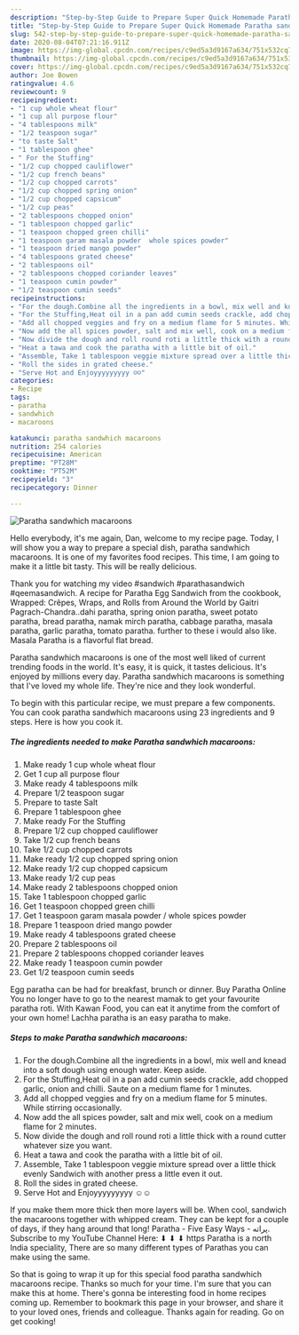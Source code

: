 ```yaml
---
description: "Step-by-Step Guide to Prepare Super Quick Homemade Paratha sandwhich macaroons"
title: "Step-by-Step Guide to Prepare Super Quick Homemade Paratha sandwhich macaroons"
slug: 542-step-by-step-guide-to-prepare-super-quick-homemade-paratha-sandwhich-macaroons
date: 2020-08-04T07:21:16.911Z
image: https://img-global.cpcdn.com/recipes/c9ed5a3d9167a634/751x532cq70/paratha-sandwhich-macaroons-recipe-main-photo.jpg
thumbnail: https://img-global.cpcdn.com/recipes/c9ed5a3d9167a634/751x532cq70/paratha-sandwhich-macaroons-recipe-main-photo.jpg
cover: https://img-global.cpcdn.com/recipes/c9ed5a3d9167a634/751x532cq70/paratha-sandwhich-macaroons-recipe-main-photo.jpg
author: Joe Bowen
ratingvalue: 4.6
reviewcount: 9
recipeingredient:
- "1 cup whole wheat flour"
- "1 cup all purpose flour"
- "4 tablespoons milk"
- "1/2 teaspoon sugar"
- "to taste Salt"
- "1 tablespoon ghee"
- " For the Stuffing"
- "1/2 cup chopped cauliflower"
- "1/2 cup french beans"
- "1/2 cup chopped carrots"
- "1/2 cup chopped spring onion"
- "1/2 cup chopped capsicum"
- "1/2 cup peas"
- "2 tablespoons chopped onion"
- "1 tablespoon chopped garlic"
- "1 teaspoon chopped green chilli"
- "1 teaspoon garam masala powder  whole spices powder"
- "1 teaspoon dried mango powder"
- "4 tablespoons grated cheese"
- "2 tablespoons oil"
- "2 tablespoons chopped coriander leaves"
- "1 teaspoon cumin powder"
- "1/2 teaspoon cumin seeds"
recipeinstructions:
- "For the dough.Combine all the ingredients in a bowl, mix well and knead into a soft dough using enough water. Keep aside."
- "For the Stuffing,Heat oil in a pan add cumin seeds crackle, add chopped garlic, onion and chilli. Saute on a medium flame for 1 minutes."
- "Add all chopped veggies and fry on a medium flame for 5 minutes. While stirring occasionally."
- "Now add the all spices powder, salt and mix well, cook on a medium flame for 2 minutes."
- "Now divide the dough and roll round roti a little thick with a round cutter whatever size you want."
- "Heat a tawa and cook the paratha with a little bit of oil."
- "Assemble, Take 1 tablespoon veggie mixture spread over a little thick evenly Sandwich with another press a little even it out."
- "Roll the sides in grated cheese."
- "Serve Hot and Enjoyyyyyyyyy ☺️☺️"
categories:
- Recipe
tags:
- paratha
- sandwhich
- macaroons

katakunci: paratha sandwhich macaroons 
nutrition: 254 calories
recipecuisine: American
preptime: "PT28M"
cooktime: "PT52M"
recipeyield: "3"
recipecategory: Dinner

---
```



![Paratha sandwhich macaroons](https://img-global.cpcdn.com/recipes/c9ed5a3d9167a634/751x532cq70/paratha-sandwhich-macaroons-recipe-main-photo.jpg)

Hello everybody, it's me again, Dan, welcome to my recipe page. Today, I will show you a way to prepare a special dish, paratha sandwhich macaroons. It is one of my favorites food recipes. This time, I am going to make it a little bit tasty. This will be really delicious.

Thank you for watching my video #sandwich #parathasandwich #qeemasandwich. A recipe for Paratha Egg Sandwich from the cookbook, Wrapped: Crêpes, Wraps, and Rolls from Around the World by Gaitri Pagrach-Chandra..dahi paratha, spring onion paratha, sweet potato paratha, bread paratha, namak mirch paratha, cabbage paratha, masala paratha, garlic paratha, tomato paratha. further to these i would also like. Masala Paratha is a flavorful flat bread.

Paratha sandwhich macaroons is one of the most well liked of current trending foods in the world. It's easy, it is quick, it tastes delicious. It's enjoyed by millions every day. Paratha sandwhich macaroons is something that I've loved my whole life. They're nice and they look wonderful.


To begin with this particular recipe, we must prepare a few components. You can cook paratha sandwhich macaroons using 23 ingredients and 9 steps. Here is how you cook it.

<!--inarticleads1-->

##### The ingredients needed to make Paratha sandwhich macaroons:

1. Make ready 1 cup whole wheat flour
1. Get 1 cup all purpose flour
1. Make ready 4 tablespoons milk
1. Prepare 1/2 teaspoon sugar
1. Prepare to taste Salt
1. Prepare 1 tablespoon ghee
1. Make ready  For the Stuffing
1. Prepare 1/2 cup chopped cauliflower
1. Take 1/2 cup french beans
1. Take 1/2 cup chopped carrots
1. Make ready 1/2 cup chopped spring onion
1. Make ready 1/2 cup chopped capsicum
1. Make ready 1/2 cup peas
1. Make ready 2 tablespoons chopped onion
1. Take 1 tablespoon chopped garlic
1. Get 1 teaspoon chopped green chilli
1. Get 1 teaspoon garam masala powder / whole spices powder
1. Prepare 1 teaspoon dried mango powder
1. Make ready 4 tablespoons grated cheese
1. Prepare 2 tablespoons oil
1. Prepare 2 tablespoons chopped coriander leaves
1. Make ready 1 teaspoon cumin powder
1. Get 1/2 teaspoon cumin seeds


Egg paratha can be had for breakfast, brunch or dinner. Buy Paratha Online You no longer have to go to the nearest mamak to get your favourite paratha roti. With Kawan Food, you can eat it anytime from the comfort of your own home! Lachha paratha is an easy paratha to make. 

<!--inarticleads2-->

##### Steps to make Paratha sandwhich macaroons:

1. For the dough.Combine all the ingredients in a bowl, mix well and knead into a soft dough using enough water. Keep aside.
1. For the Stuffing,Heat oil in a pan add cumin seeds crackle, add chopped garlic, onion and chilli. Saute on a medium flame for 1 minutes.
1. Add all chopped veggies and fry on a medium flame for 5 minutes. While stirring occasionally.
1. Now add the all spices powder, salt and mix well, cook on a medium flame for 2 minutes.
1. Now divide the dough and roll round roti a little thick with a round cutter whatever size you want.
1. Heat a tawa and cook the paratha with a little bit of oil.
1. Assemble, Take 1 tablespoon veggie mixture spread over a little thick evenly Sandwich with another press a little even it out.
1. Roll the sides in grated cheese.
1. Serve Hot and Enjoyyyyyyyyy ☺️☺️


If you make them more thick then more layers will be. When cool, sandwich the macaroons together with whipped cream. They can be kept for a couple of days, if they hang around that long! Paratha - Five Easy Ways - پراته. Subscribe to my YouTube Channel Here: ⬇ ⬇ ⬇ https Paratha is a north India speciality, There are so many different types of Parathas you can make using the same. 

So that is going to wrap it up for this special food paratha sandwhich macaroons recipe. Thanks so much for your time. I'm sure that you can make this at home. There's gonna be interesting food in home recipes coming up. Remember to bookmark this page in your browser, and share it to your loved ones, friends and colleague. Thanks again for reading. Go on get cooking!

